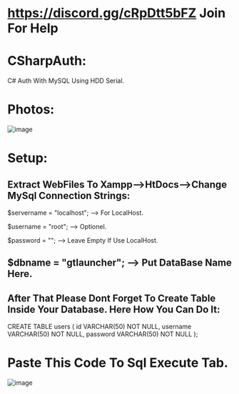 # https://discord.gg/cRpDtt5bFZ Join For Help
# CSharpAuth:
C# Auth With MySQL Using HDD Serial.

# Photos:
![image](https://user-images.githubusercontent.com/128981901/227798908-a2bdc4ad-8203-4776-9033-724d5a9ca0b1.png)

# Setup:
Extract WebFiles To Xampp-->HtDocs-->Change MySql Connection Strings:
--------------------------------------------------
$servername = "localhost"; --> For LocalHost.

$username = "root"; --> Optionel.

$password = ""; --> Leave Empty If Use LocalHost.

$dbname = "gtlauncher"; --> Put DataBase Name Here.
---------------------------------------------------
After That Please Dont Forget To Create Table Inside Your Database. Here How You Can Do It:
---------------------------------------------------
CREATE TABLE users (
  id VARCHAR(50) NOT NULL,
  username VARCHAR(50) NOT NULL,
  password VARCHAR(50) NOT NULL
);
# Paste This Code To Sql Execute Tab.
![image](https://user-images.githubusercontent.com/128981901/227799455-a2c53aba-3359-4ec9-8685-70d3d15edf79.png)


